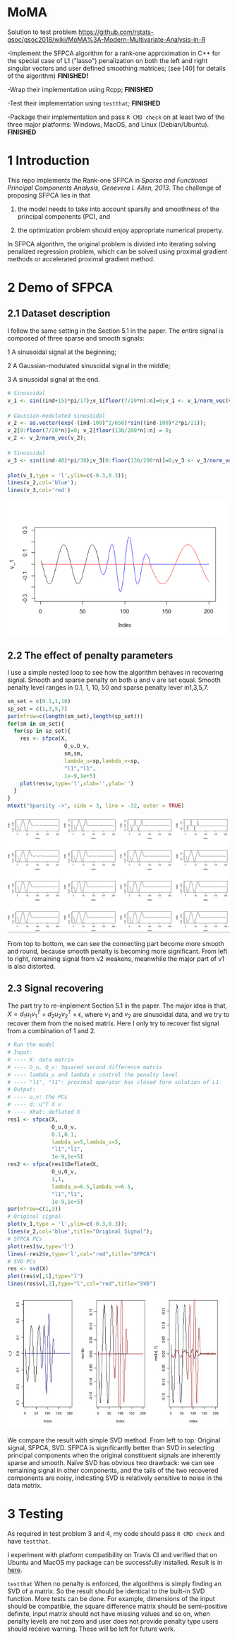 # MoMA
Solution to test problem
https://github.com/rstats-gsoc/gsoc2018/wiki/MoMA%3A-Modern-Multivariate-Analysis-in-R

-Implement the SFPCA algorithm for a rank-one approximation in C++ for the special case of L1 ("lasso") penalization on both the left and right singular vectors and user defined smoothing matrices; (see [40] for details of the algorithm) __FINISHED!__

-Wrap their implementation using Rcpp; __FINISHED__

-Test their implementation using `testthat`; **FINISHED**

-Package their implementation and pass `R CMD check` on at least two of the three major platforms: Windows, MacOS, and Linux (Debian/Ubuntu). **FINISHED**

# 1 Introduction

This repo implements the Rank-one SFPCA in _Sparse and Functional Principal Components Analysis, Genevera I. Allen, 2013_. The challenge of proposing SFPCA lies in that 

1) the model needs to take into account sparsity and smoothness of the principal components (PC), and 

2) the optimization problem should enjoy appropriate numerical property. 

In SFPCA algorithm, the original problem is divided into iterating solving penalized regression problem, which can be solved using proximal gradient methods or accelerated proximal gradient method.



# 2 Demo of SFPCA

## 2.1 Dataset description

I follow the same setting in the Section 5.1 in the paper. The entire signal is composed of three sparse and smooth signals:

1 A sinusoidal signal at the beginning;

2 A Gaussian-modulated sinusoidal signal in the middle;

3 A sinusoidal signal at the end.


```r
# Sinusoidal
v_1 <- sin((ind+15)*pi/17);v_1[floor(7/20*n):n]=0;v_1 <- v_1/norm_vec(v_1);

# Gaussian-modulated sinusoidal
v_2 <- as.vector(exp(-(ind-100)^2/650)*sin((ind-100)*2*pi/21)); 
v_2[0:floor(7/20*n)]=0; v_2[floor(130/200*n):n] = 0;
v_2 <- v_2/norm_vec(v_2);

# Sinusoidal
v_3 <- sin((ind-40)*pi/30);v_3[0:floor(130/200*n)]=0;v_3 <- v_3/norm_vec(v_3);

plot(v_1,type = 'l',ylim=c(-0.3,0.3));
lines(v_2,col='blue');
lines(v_3,col='red')
```

![](pics\signal.png)

## 2.2 The effect of penalty parameters

I use a simple nested loop to see how the algorithm behaves in recovering signal. Smooth and sparse penalty on both u and v are set equal. Smooth penalty level ranges in 0.1, 1, 10, 50 and sparse penalty lever in1,3,5,7.

```r
sm_set = c(0.1,1,10)
sp_set = c(1,3,5,7)
par(mfrow=c(length(sm_set),length(sp_set)))
for(sm in sm_set){
  for(sp in sp_set){
    res <- sfpca(X,
                  O_u,O_v,
                  sm,sm,
                  lambda_u=sp,lambda_v=sp,
                  "l1","l1",
                  1e-9,1e+5)
    plot(res$v,type='l',xlab='',ylab='')  
  }
}
mtext("Sparsity ->", side = 3, line = -32, outer = TRUE)	
```
![](pics/effect.JPG)

From top to bottom, we can see the connecting part become more smooth and round, because smooth penalty is becoming more significant. From left to right, remaining signal from v2​ weakens, meanwhile the major part of v1​ is also distorted.

## 2.3 Signal recovering
The part try to re-implement Section 5.1 in the paper. The major idea is that, $X = d_1u_1v_1^T + d_2u_2v_2^T + \epsilon$, where $v_1$ and $v_2$ are sinusoidal data, and we try to recover them from the noised matrix. Here I only try to recover fist signal from a combination of 1 and 2.

```r
# Run the model
# Input:
# ---- X: data matrix
# ---- O_u, O_v: Squared second difference matrix
# ---- lambda_u and lambda_v control the penalty level
# ---- "l1", "l1": proximal operator has closed form solution of L1.
# Output:
# ---- u,v: the PCs
# ---- d: u^T X v
# ---- Xhat: deflated X
res1 <- sfpca(X,
              O_u,O_v,
              0.1,0.1,
              lambda_u=5,lambda_v=5,
              "l1","l1",
              1e-9,1e+5)
res2 <- sfpca(res1$DeflatedX,
              O_u,O_v,
              1,1,
              lambda_u=6.5,lambda_v=6.5,
              "l1","l1",
              1e-9,1e+5)
par(mfrow=c(1,3))
# Original signal
plot(v_1,type = 'l',ylim=c(-0.3,0.3));
lines(v_2,col='blue',title="Original Signal");
# SFPCA PCs
plot(res1$v,type='l')  
lines(-res2$v,type='l',col="red",title="SFPCA")  
# SVD PCs
res <- svd(X)
plot(res$v[,1],type="l")
lines(res$v[,2],type="l",col="red",title="SVD")
```
![](pics/comp.JPG)

We compare the result with simple SVD method. From left to top: Original signal, SFPCA, SVD. SFPCA is significantly better than SVD in selecting principal components when the original constituent signals are inherently sparse and smooth. Naïve SVD has obvious two drawback: we can see remaining signal in other components, and the tails of the two recovered components are noisy, indicating SVD is relatively sensitive to noise in the data matrix.

# 3 Testing

As required in test problem 3 and 4, my code should pass `R CMD check` and have `testthat`.

I experiment with platform compatibility on Travis CI and verified that on Ubuntu and MacOS my package can be successfully installed. Result is in [here](https://travis-ci.org/Banana1530/MoMA/jobs/356853383).

`testthat` When no penalty is enforced, the algorithms is simply finding an SVD of a matrix. So the result should be identical to the built-in SVD function. More tests can be done. For example, dimensions of the input should be compatible, the square difference matrix should be semi-positive definite, input matrix should not have missing values and so on, when penalty levels are not zero and user does not provide penalty type users should receive warning. These will be left for future work.



